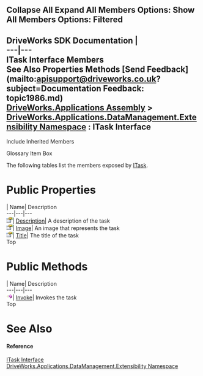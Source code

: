 Collapse All Expand All Members Options: Show All  Members Options: Filtered   
---  
DriveWorks SDK Documentation  |   
---|---  
ITask Interface Members   
See Also Properties Methods [Send Feedback](mailto:apisupport@driveworks.co.uk?subject=Documentation Feedback: topic1986.md)  
[DriveWorks.Applications Assembly](topic13.md) > [DriveWorks.Applications.DataManagement.Extensibility Namespace](topic1984.md) : ITask Interface  
---  
  
Include Inherited Members    


Glossary Item Box

The following tables list the members exposed by [ITask](topic1986.md).

# Public Properties

| Name| Description  
---|---|---  
![ Property](dotnetimages/Property.gif)| [Description](topic1992.md)| A description of the task   
![ Property](dotnetimages/Property.gif)| [Image](topic1993.md)| An image that represents the task   
![ Property](dotnetimages/Property.gif)| [Title](topic1994.md)| The title of the task   
Top

# Public Methods

| Name| Description  
---|---|---  
![ Method](dotnetimages/Method.gif)| [Invoke](topic1991.md)| Invokes the task   
Top

# See Also

#### Reference

[ITask Interface](topic1986.md)   
[DriveWorks.Applications.DataManagement.Extensibility Namespace](topic1984.md)


